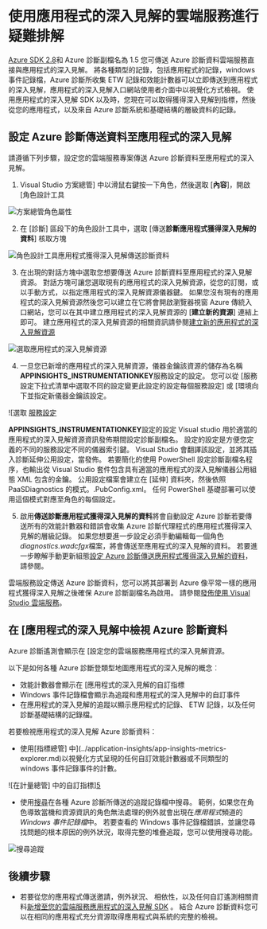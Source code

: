 <properties
   pageTitle="使用應用程式的深入見解的雲端服務進行疑難排解 |Microsoft Azure"
   description="瞭解如何使用應用程式的深入見解從 Azure 診斷程序資料，即可疑難排解在雲端服務問題。"
   services="cloud-services"
   documentationCenter=".net"
   authors="sbtron"
   manager="timlt"
   editor="tysonn" />
<tags
   ms.service="cloud-services"
   ms.devlang="na"
   ms.topic="article"
   ms.tgt_pltfrm="na"
   ms.workload="na"
   ms.date="12/15/2015"
   ms.author="saurabh" />


# <a name="troubleshoot-cloud-services-using-application-insights"></a>使用應用程式的深入見解的雲端服務進行疑難排解

[Azure SDK 2.8](https://azure.microsoft.com/downloads/)和 Azure 診斷副檔名為 1.5 您可傳送 Azure 診斷資料雲端服務直接與應用程式的深入見解。 將各種類型的記錄，包括應用程式的記錄，windows 事件記錄檔，Azure 診斷所收集 ETW 記錄和效能計數器可以立即傳送到應用程式的深入見解，應用程式的深入見解入口網站使用者介面中以視覺化方式檢視。 使用應用程式的深入見解 SDK 以及時，您現在可以取得獲得深入見解到指標，然後從您的應用程式，以及來自 Azure 診斷系統和基礎結構的層級資料的記錄。

## <a name="configure-azure-diagnostics-to-send-data-to-application-insights"></a>設定 Azure 診斷傳送資料至應用程式的深入見解

請遵循下列步驟，設定您的雲端服務專案傳送 Azure 診斷資料至應用程式的深入見解。

1) Visual Studio 方案總管] 中以滑鼠右鍵按一下角色，然後選取 [**內容**]，開啟 [角色設計工具

![方案總管角色屬性][1]

2) 在 [診斷] 區段下的角色設計工具中，選取 [傳送**診斷應用程式獲得深入見解的資料**] 核取方塊

![角色設計工具應用程式獲得深入見解傳送診斷資料][2]

3) 在出現的對話方塊中選取您想要傳送 Azure 診斷資料至應用程式的深入見解資源。 對話方塊可讓您選取現有的應用程式的深入見解資源，從您的訂閱，或以手動方式，以指定應用程式的深入見解資源儀器鍵。 如果您沒有現有的應用程式的深入見解資源然後您可以建立在它將會開啟瀏覽器視窗 Azure 傳統入口網站，您可以在其中建立應用程式的深入見解資源的 [**建立新的資源**] 連結上即可。 建立應用程式的深入見解資源的相關資訊請參閱[建立新的應用程式的深入見解資源](../application-insights/app-insights-create-new-resource.md)

![選取應用程式的深入見解資源][3]

4) 一旦您已新增的應用程式的深入見解資源，儀器金鑰該資源的儲存為名稱**APPINSIGHTS_INSTRUMENTATIONKEY**服務設定的設定。 您可以從 [服務設定下拉式清單中選取不同的設定變更此設定的設定每個服務設定] 或 [環境向下並指定新儀器金鑰該設定。

![選取 [服務設定][4]

**APPINSIGHTS_INSTRUMENTATIONKEY**設定的設定 Visual studio 用於適當的應用程式的深入見解資源資訊發佈期間設定診斷副檔名。 設定的設定是方便您定義的不同的服務設定不同的儀器索引鍵。 Visual Studio 會翻譯該設定，並將其插入診斷延伸公用設定，當發佈。 若要簡化的使用 PowerShell 設定診斷副檔名程序，也輸出從 Visual Studio 套件包含具有適當的應用程式的深入見解儀器公用組態 XML 包含的金鑰。 公用設定檔案會建立在 [延伸] 資料夾，然後依照 PaaSDiagnostics 的模式。<RoleName>.PubConfig.xml。 任何 PowerShell 基礎部署可以使用這個模式對應至角色的每個設定。

5) 啟用**傳送診斷應用程式獲得深入見解的資料**將會自動設定 Azure 診斷若要傳送所有的效能計數器和錯誤會收集 Azure 診斷代理程式的應用程式獲得深入見解的層級記錄。 如果您想要進一步設定必須手動編輯每一個角色*diagnostics.wadcfgx*檔案，將會傳送至應用程式的深入見解的資料。 若要進一步瞭解手動更新組態[設定 Azure 診斷傳送應用程式獲得深入見解的資料](../azure-diagnostics-configure-applicationinsights.md)，請參閱。

雲端服務設定傳送 Azure 診斷資料，您可以將其部署到 Azure 像平常一樣的應用程式獲得深入見解之後確保 Azure 診斷副檔名為啟用。 請參閱[發佈使用 Visual Studio 雲端服務](../vs-azure-tools-publishing-a-cloud-service.md)。  

## <a name="viewing-azure-diagnostics-data-in-application-insights"></a>在 [應用程式的深入見解中檢視 Azure 診斷資料
Azure 診斷遙測會顯示在 [設定您的雲端服務應用程式的深入見解資源。

以下是如何各種 Azure 診斷登類型地圖應用程式的深入見解的概念︰  

-  效能計數器會顯示在 [應用程式的深入見解的自訂指標
-  Windows 事件記錄檔會顯示為追蹤和應用程式的深入見解中的自訂事件
-  在應用程式的深入見解的追蹤以顯示應用程式的記錄、 ETW 記錄，以及任何診斷基礎結構的記錄檔。

若要檢視應用程式的深入見解 Azure 診斷資料︰

- 使用[指標總管] 中](../application-insights/app-insights-metrics-explorer.md)以視覺化方式呈現的任何自訂效能計數器或不同類型的 windows 事件記錄事件的計數。

![在計量總管] 中的自訂指標][5]

- 使用[搜尋](../application-insights/app-insights-diagnostic-search.md)在各種 Azure 診斷所傳送的追蹤記錄檔中搜尋。 範例，如果您在角色導致當機和資源資訊的角色無法處理的例外就會出現在*應用程式*頻道的*Windows 事件記錄檔*中。 若要查看的 Windows 事件記錄檔錯誤，並讓您尋找問題的根本原因的例外狀況，取得完整的堆疊追蹤，您可以使用搜尋功能。

![搜尋追蹤][6]

## <a name="next-steps"></a>後續步驟

- 若要從您的應用程式傳送邀請，例外狀況、 相依性，以及任何自訂遙測相關資料[新增至您的雲端服務應用程式的深入見解 SDK](../application-insights/app-insights-cloudservices.md) 。 結合 Azure 診斷資料您可以在相同的應用程式充分資源取得應用程式與系統的完整的檢視。  


<!--Image references-->
[1]: ./media/cloud-services-dotnet-diagnostics-applicationinsights/solution-explorer-properties.png
[2]: ./media/cloud-services-dotnet-diagnostics-applicationinsights/role-designer-sendtoappinsights.png
[3]: ./media/cloud-services-dotnet-diagnostics-applicationinsights/select-appinsights-resource.png
[4]: ./media/cloud-services-dotnet-diagnostics-applicationinsights/role-designer-appinsights-serviceconfig.png
[5]: ./media/cloud-services-dotnet-diagnostics-applicationinsights/metrics-explorer-custom-metrics.png
[6]: ./media/cloud-services-dotnet-diagnostics-applicationinsights/search-windowseventlog-error.png
